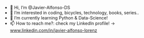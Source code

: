 - 👋 Hi, I’m @Javier-Alfonso-DS
- 👀 I’m interested in coding, bicycles, technology, books, series..
- 🌱 I’m currently learning Python & Data-Science!
- 📫 How to reach me?: check my LinkedIn profile! -> www.linkedin.com/in/javier-alfonso-lorenz

<!---
Javier-Alfonso-DS/Javier-Alfonso-DS is a ✨ special ✨ repository because its `README.md` (this file) appears on your GitHub profile.
You can click the Preview link to take a look at your changes.
--->
